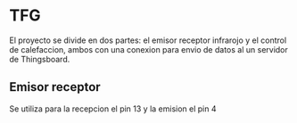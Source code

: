 # TFG
El proyecto se divide en dos partes: el emisor receptor infrarojo y el control de calefaccion, ambos con una conexion para envio de datos al un servidor de Thingsboard.

## Emisor receptor 
Se utiliza para la recepcion el pin 13 y la emision el pin 4
